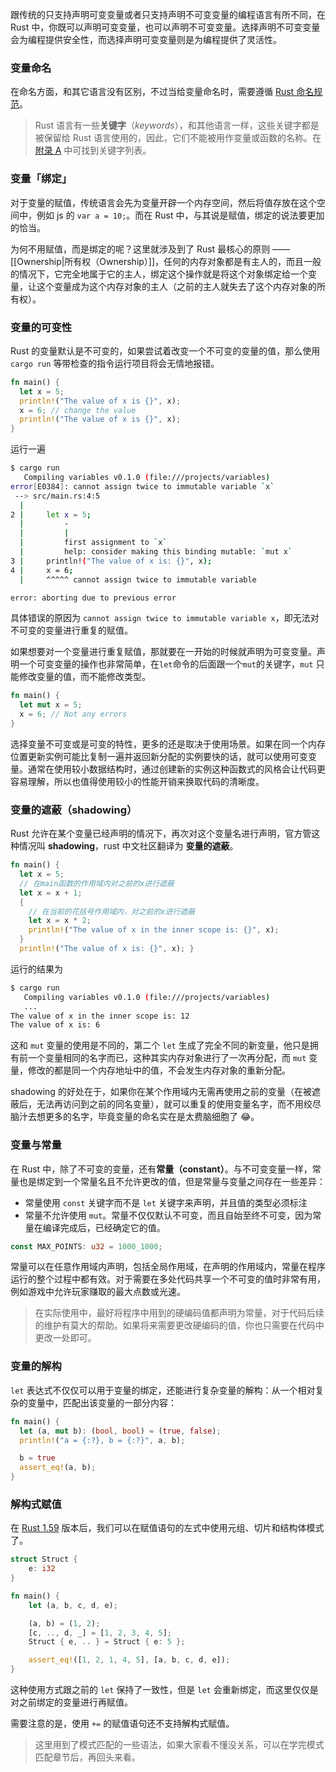 跟传统的只支持声明可变变量或者只支持声明不可变变量的编程语言有所不同，在 Rust 中，你既可以声明可变变量，也可以声明不可变变量。选择声明不可变变量会为编程提供安全性，而选择声明可变变量则是为编程提供了灵活性。

### 变量命名

在命名方面，和其它语言没有区别，不过当给变量命名时，需要遵循 [Rust 命名规范](https://course.rs/practice/naming.html)。

> Rust 语言有一些**关键字**（_keywords_），和其他语言一样，这些关键字都是被保留给 Rust 语言使用的，因此，它们不能被用作变量或函数的名称。在 [附录 A](https://course.rs/appendix/keywords.html) 中可找到关键字列表。

### 变量「绑定」

对于变量的赋值，传统语言会先为变量开辟一个内存空间，然后将值存放在这个空间中，例如 js 的 `var a = 10;`。而在 Rust 中，与其说是赋值，绑定的说法要更加的恰当。

为何不用赋值，而是绑定的呢？这里就涉及到了 Rust 最核心的原则 —— [[Ownership|所有权（Ownership）]]，任何的内存对象都是有主人的，而且一般的情况下，它完全地属于它的主人，绑定这个操作就是将这个对象绑定给一个变量，让这个变量成为这个内存对象的主人（之前的主人就失去了这个内存对象的所有权）。

### 变量的可变性

Rust 的变量默认是不可变的，如果尝试着改变一个不可变的变量的值，那么使用 `cargo run` 等带检查的指令运行项目将会无情地报错。

```rust
fn main() {
  let x = 5;
  println!("The value of x is {}", x);
  x = 6; // change the value
  println!("The value of x is {}", x);
}
```

运行一遍

```bash
$ cargo run
   Compiling variables v0.1.0 (file:///projects/variables)
error[E0384]: cannot assign twice to immutable variable `x`
 --> src/main.rs:4:5
  |
2 |     let x = 5;
  |         -
  |         |
  |         first assignment to `x`
  |         help: consider making this binding mutable: `mut x`
3 |     println!("The value of x is: {}", x);
4 |     x = 6;
  |     ^^^^^ cannot assign twice to immutable variable

error: aborting due to previous error
```

具体错误的原因为 `cannot assign twice to immutable variable x`，即无法对不可变的变量进行重复的赋值。

如果想要对一个变量进行重复赋值，那就要在一开始的时候就声明为可变变量。声明一个可变变量的操作也非常简单，在`let`命令的后面跟一个`mut`的关键字，`mut` 只能修改变量的值，而不能修改类型。

```rust
fn main() {
  let mut x = 5;
  x = 6; // Not any errors
}
```

选择变量不可变或是可变的特性，更多的还是取决于使用场景。如果在同一个内存位置更新实例可能比复制一遍并返回新分配的实例要快的话，就可以使用可变变量。通常在使用较小数据结构时，通过创建新的实例这种函数式的风格会让代码更容易理解，所以也值得使用较小的性能开销来换取代码的清晰度。

### 变量的遮蔽（shadowing）

Rust 允许在某个变量已经声明的情况下，再次对这个变量名进行声明，官方管这种情况叫 **shadowing**，rust 中文社区翻译为 **变量的遮蔽**。

```rust
fn main() {
  let x = 5;
  // 在main函数的作用域内对之前的x进行遮蔽
  let x = x + 1;
  {
    // 在当前的花括号作用域内，对之前的x进行遮蔽
    let x = x * 2;
    println!("The value of x in the inner scope is: {}", x);
  }
  println!("The value of x is: {}", x); }
```

运行的结果为

```bash
$ cargo run
   Compiling variables v0.1.0 (file:///projects/variables)
   ...
The value of x in the inner scope is: 12
The value of x is: 6
```

这和 `mut` 变量的使用是不同的，第二个 `let` 生成了完全不同的新变量，他只是拥有前一个变量相同的名字而已，这种其实内存对象进行了一次再分配，而 `mut` 变量，修改的都是同一个内存地址中的值，不会发生内存对象的重新分配。

shadowing 的好处在于，如果你在某个作用域内无需再使用之前的变量（在被遮蔽后，无法再访问到之前的同名变量），就可以重复的使用变量名字，而不用绞尽脑汁去想更多的名字，毕竟变量的命名实在是太费脑细胞了 😂。

### 变量与常量

在 Rust 中，除了不可变的变量，还有**常量（constant）**。与不可变变量一样，常量也是绑定到一个常量名且不允许更改的值，但是常量与变量之间存在一些差异：

- 常量使用 `const` 关键字而不是 `let` 关键字来声明，并且值的类型必须标注
- 常量不允许使用 `mut`。常量不仅仅默认不可变，而且自始至终不可变，因为常量在编译完成后，已经确定它的值。

```rust
const MAX_POINTS: u32 = 1000_1000;
```

常量可以在任意作用域内声明，包括全局作用域，在声明的作用域内，常量在程序运行的整个过程中都有效。对于需要在多处代码共享一个不可变的值时非常有用，例如游戏中允许玩家赚取的最大点数或光速。

> 在实际使用中，最好将程序中用到的硬编码值都声明为常量，对于代码后续的维护有莫大的帮助。如果将来需要更改硬编码的值，你也只需要在代码中更改一处即可。

### 变量的解构

`let` 表达式不仅仅可以用于变量的绑定，还能进行复杂变量的解构：从一个相对复杂的变量中，匹配出该变量的一部分内容：

```rust
fn main() {
  let (a, mut b): (bool, bool) = (true, false);
  println!("a = {:?}, b = {:?}", a, b);

  b = true
  assert_eq!(a, b);
}
```

### 解构式赋值

在 [Rust 1.59](https://course.rs/appendix/rust-versions/1.59.html) 版本后，我们可以在赋值语句的左式中使用元组、切片和结构体模式了。

```rust
struct Struct {
    e: i32
}

fn main() {
    let (a, b, c, d, e);

    (a, b) = (1, 2);
    [c, .., d, _] = [1, 2, 3, 4, 5];
    Struct { e, .. } = Struct { e: 5 };

    assert_eq!([1, 2, 1, 4, 5], [a, b, c, d, e]);
}
```

这种使用方式跟之前的 `let` 保持了一致性，但是 `let` 会重新绑定，而这里仅仅是对之前绑定的变量进行再赋值。

需要注意的是，使用 `+=` 的赋值语句还不支持解构式赋值。

> 这里用到了模式匹配的一些语法，如果大家看不懂没关系，可以在学完模式匹配章节后，再回头来看。
